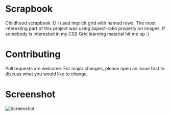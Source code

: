 # Scrapbook

Childhood scrapbook :D I used implicit grid with named rows. The most interesting part of this project was using aspect-ratio property on images. If somebody is interested in my CSS Grid learning material hit me up :)

# Contributing

Pull requests are welcome. For major changes, please open an issue first to discuss what you would like to change.

# Screenshot
![Screenshot](https://i.imgur.com/iGFBNac.png)